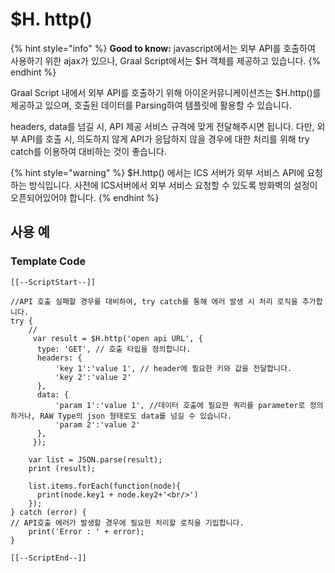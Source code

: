 # $H. http()

{% hint style="info" %}
**Good to know:** javascript에서는 외부 API를 호출하여 사용하기 위한 ajax가 있으나, Graal Script에서는 $H 객체를 제공하고 있습니다.
{% endhint %}

Graal Script 내에서 외부 API를 호출하기 위해 아이온커뮤니케이션즈는 $H.http()를 제공하고 있으며, 호출된 데이터를 Parsing하여 템플릿에 활용할 수 있습니다.&#x20;

headers, data를 넘길 시, API 제공 서비스 규격에 맞게 전달해주시면 됩니다.  다만, 외부 API를 호출 시, 의도하지 않게  API가 응답하지 않을 경우에 대한 처리를 위해 try catch를 이용하여 대비하는 것이 좋습니다.&#x20;

{% hint style="warning" %}
$H.http() 에서는 ICS 서버가 외부 서비스 API에 요청하는 방식입니다. 사전에 ICS서버에서 외부 서비스 요청할 수 있도록 방화벽의 설정이 오픈되어있어야 합니다.  &#x20;
{% endhint %}

## 사용 예&#x20;

### Template Code

```
[[--ScriptStart--]]

//API 호출 실패할 경우를 대비하여, try catch를 통해 에러 발생 시 처리 로직을 추가합니다.
try {
    //
     var result = $H.http('open api URL', {
      type: 'GET', // 호출 타입을 정의합니다.
      headers: {
          'key 1':'value 1', // header에 필요한 키와 값을 전달합니다.
          'key 2':'value 2'
      },
      data: {
          'param 1':'value 1', //데이터 호출에 필요한 쿼리를 parameter로 정의하거나, RAW Type의 json 형태로도 data를 넘길 수 있습니다.
          'param 2':'value 2'
      },
     });
     
    var list = JSON.parse(result);
    print (result);
    
    list.items.forEach(function(node){
      print(node.key1 + node.key2+'<br/>')
    });
} catch (error) {
// API호출 에러가 발생할 경우에 필요한 처리할 로직을 기입합니다.
    print('Error : ' + error);
}

[[--ScriptEnd--]]
```

